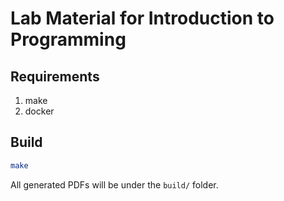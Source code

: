 # Lab Material for Introduction to Programming

## Requirements

1. make
2. docker

## Build

```sh
make
```

All generated PDFs will be under the `build/` folder.